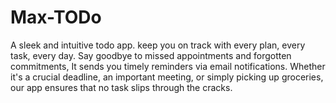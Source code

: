 # Max-TODo
A sleek and intuitive todo app. keep you on track with every plan, every task, every day. Say goodbye to missed appointments and forgotten commitments, It sends you timely reminders via email notifications. Whether it's a crucial deadline, an important meeting, or simply picking up groceries, our app ensures that no task slips through the cracks. 
